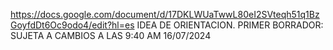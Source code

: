 https://docs.google.com/document/d/17DKLWUaTwwL80eI2SVteqh51q1BzGoyfdDt6Oc9odo4/edit?hl=es
IDEA DE ORIENTACION.
PRIMER BORRADOR: SUJETA A CAMBIOS A LAS 9:40 AM 16/07/2024
